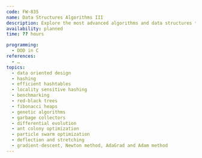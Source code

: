 ```yaml
---
code: FW-835
name: Data Structures Algorithms III
description: Explore the most advanced algorithms and data structures tackling the most demanding computational problems.
availability: planned
time: ?? hours

programming:
  - DOD in C
references:
  - …
topics:
  - data oriented design
  - hashing
  - efficient hashtables
  - locality sensitive hashing
  - benchmarking
  - red-black trees
  - fibonacci heaps
  - genetic algorithms
  - garbage collectors
  - differential evolution
  - ant colony optimization
  - particle swarm optimization
  - deflection and stretching
  - gradient-descent, Newton method, AdaGrad and Adam method
---
```

